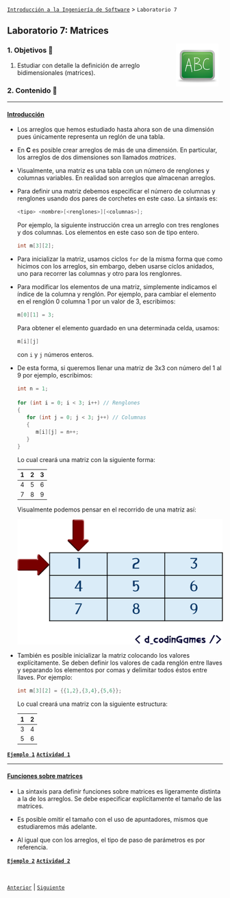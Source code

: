 [`Introducción a la Ingeniería de Software`](../README.md) > `Laboratorio 7`

## Laboratorio 7: Matrices

<img src="../imagenes/pizarron.png" align="right" height="100" width="100" hspace="10">

### 1. Objetivos :dart:

1. Estudiar con detalle la definición de arreglo bidimensionales (matrices).

### 2. Contenido :blue_book:

---

#### <ins>Introducción</ins>

- Los arreglos que hemos estudiado hasta ahora son de una dimensión pues únicamente representa un reglón de una tabla.

- En __C__ es posible crear arreglos de más de una dimensión. En particular, los arreglos de dos dimensiones son llamados *matrices*.

- Visualmente, una matriz es una tabla con un número de renglones y columnas variables. En realidad son arreglos que almacenan arreglos.

- Para definir una matriz debemos especificar el número de columnas y renglones usando dos pares de corchetes en este caso. La sintaxis es:

   ```c
   <tipo> <nombre>[<renglones>][<columnas>];
   ```
   
   Por ejemplo, la siguiente instrucción crea un arreglo con tres renglones y dos columnas. Los elementos en este caso son de tipo entero.

   ```c
   int m[3][2];
   ```

- Para inicializar la matriz, usamos ciclos `for` de la misma forma que como hicimos con los arreglos, sin embargo, deben usarse ciclos anidados, uno para recorrer las columnas y otro para los renglonres.

- Para modificar los elementos de una matriz, simplemente indicamos el índice de la columna y renglón. Por ejemplo, para cambiar el elemento en el renglón 0 columna 1 por un valor de 3, escribimos:

   ```c
   m[0][1] = 3;
   ```

   Para obtener el elemento guardado en una determinada celda, usamos:

   ```c
   m[i][j]
   ```

   con `i` y `j` números enteros.

- De esta forma, si queremos llenar una matriz de 3x3 con número del 1 al 9 por ejemplo, escribimos:

   ```c
   int n = 1;

   for (int i = 0; i < 3; i++) // Renglones
   {
      for (int j = 0; j < 3; j++) // Columnas
      {
         m[i][j] = n++;
      }
   }
   ```

   Lo cual creará una matriz con la siguiente forma:

   | 1| 2 | 3|
   |--|--|--|
   | 4| 5 | 6 |
   | 7 | 8 | 9 |

   Visualmente podemos pensar en el recorrido de una matriz así:

   ![imagen](imagenes/slide01.gif)

- También es posible inicializar la matriz colocando los valores explícitamente. Se deben definir los valores de cada renglón entre llaves y separando los elementos por comas y delimitar todos éstos entre llaves. Por ejemplo:

   ```c
   int m[3][2] = {{1,2},{3,4},{5,6}};
   ```

   Lo cual creará una matriz con la siguiente estructura:

   | 1 | 2 |
   |--|--|
   | 3 | 4 |
   | 5 | 6 |


**[`Ejemplo 1`](ejemplo01/README.md)** **[`Actividad 1`](actividad01/README.md)**

---

#### <ins>Funciones sobre matrices</ins>

- La sintaxis para definir funciones sobre matrices es ligeramente distinta a la de los arreglos. Se debe especificar explícitamente el tamaño de las matrices.

- Es posible omitir el tamaño con el uso de apuntadores, mismos que estudiaremos más adelante.

- Al igual que con los arreglos, el tipo de paso de parámetros es por referencia.

**[`Ejemplo 2`](ejemplo02/README.md)** **[`Actividad 2`](actividad02/README.md)**

<br/>

[`Anterior`](../laboratorio06/README.md) | [`Siguiente`](../laboratorio08/README.md)
